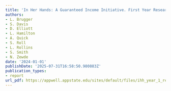 ```yaml
---
title: 'In Her Hands: A Guaranteed Income Initiative. First Year Research Summary'
authors:
- L. Brugger
- S. Davis
- D. Elliott
- L. Hamilton
- A. Quick
- S. Roll
- L. Rollins
- S. Smith
- N. Zewde
date: '2024-01-01'
publishDate: '2025-07-31T16:58:50.980883Z'
publication_types:
- report
url_pdf: https://appwell.appstate.edu/sites/default/files/ihh_year_1_report_2.23.24.pdf
---
```

